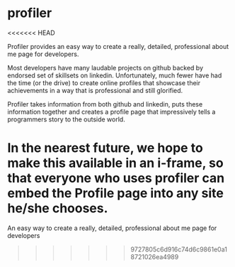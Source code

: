 # profiler
<<<<<<< HEAD

Profiler provides an easy way to create a really, detailed, professional about me page for developers.

Most developers have many laudable projects on github backed by endorsed set of skillsets on linkedin. Unfortunately, much fewer have had the time (or the drive) to create online profiles that showcase their achievements in a way that is professional and still glorified.

Profiler takes information from both github and linkedin, puts these information together and creates a profile page that impressively tells a programmers story to the outside world.

In the nearest future, we hope to make this available in an i-frame, so that everyone who uses profiler can embed the Profile page into any site he/she chooses.
=======
An easy way to create a really, detailed, professional about me page for developers
>>>>>>> 9727805c6d916c74d6c9861e0a18721026ea4989
